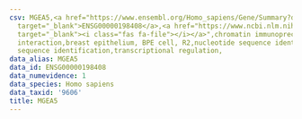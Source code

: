 ```yaml
---
csv: MGEA5,<a href="https://www.ensembl.org/Homo_sapiens/Gene/Summary?db=core;g=ENSG00000198408"
  target="_blank">ENSG00000198408</a>,<a href="https://www.ncbi.nlm.nih.gov/pubmed/22863008"
  target="_blank"><i class="fas fa-file"></i></a>",chromatin immunoprecipitation assay,direct
  interaction,breast epithelium, BPE cell, R2,nucleotide sequence identification,nucleotide
  sequence identification,transcriptional regulation,
data_alias: MGEA5
data_id: ENSG00000198408
data_numevidence: 1
data_species: Homo sapiens
data_taxid: '9606'
title: MGEA5
---
```

